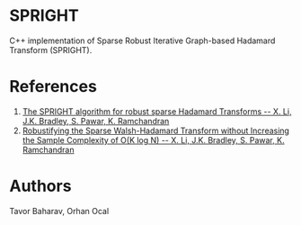 # SPRIGHT
C++ implementation of Sparse Robust Iterative Graph-based Hadamard Transform (SPRIGHT).

References
==========
1. [The SPRIGHT algorithm for robust sparse Hadamard Transforms -- X. Li, J.K. Bradley, S. Pawar, K. Ramchandran][spright1]
2. [Robustifying the Sparse Walsh-Hadamard Transform without Increasing the Sample Complexity of O(K log N) -- X. Li, J.K. Bradley, S. Pawar, K. Ramchandran][spright2]

[spright1]: http://ieeexplore.ieee.org/abstract/document/6875155
[spright2]: https://www.eecs.berkeley.edu/~kannanr/assets/project_ffft/WHT_noisy.pdf

Authors
=======

Tavor Baharav, Orhan Ocal
